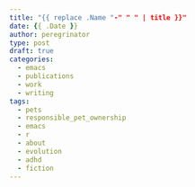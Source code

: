 ```yaml
---
title: "{{ replace .Name "-" " " | title }}"
date: {{ .Date }}
author: peregrinator
type: post
draft: true
categories:
  - emacs
  - publications
  - work
  - writing
tags:
  - pets
  - responsible_pet_ownership
  - emacs
  - r
  - about
  - evolution
  - adhd
  - fiction
---
```

